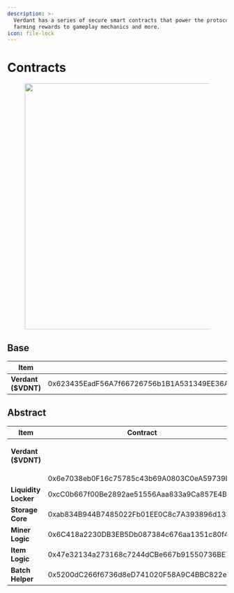 ```yaml
---
description: >-
  Verdant has a series of secure smart contracts that power the protocol from
  farming rewards to gameplay mechanics and more.
icon: file-lock
---
```


# Contracts

<figure><img src=".gitbook/assets/vex code.gif" alt="" width="563"><figcaption></figcaption></figure>

## Base

| Item                 |                                            |                                                                                                                                                |
| -------------------- | ------------------------------------------ | ---------------------------------------------------------------------------------------------------------------------------------------------- |
| **Verdant ($VDNT)**  | 0x623435EadF56A7f66726756b1B1A531349EE36A1 | [https://basescan.org/token/0x623435EadF56A7f66726756b1B1A531349EE36A1](https://basescan.org/token/0x623435EadF56A7f66726756b1B1A531349EE36A1) |

## Abstract

| Item                                            | Contract                                    | Link                                                                  |
| ----------------------------------------------- | ------------------------------------------- | --------------------------------------------------------------------- |
| <p></p><p><strong>Verdant ($VDNT)</strong></p> | 0x6e7038eb0F16c75785c43b69A0803C0eA59739DB  | https://abscan.org/address/0x6e7038eb0F16c75785c43b69A0803C0eA59739DB |
| **Liquidity Locker**                            | 0xcC0b667f00Be2892ae51556Aaa833a9Ca857E4BC  | https://abscan.org/address/0xcC0b667f00Be2892ae51556Aaa833a9Ca857E4BC |
| **Storage Core**                                | 0xab834B944B7485022Fb01EE0C8c7A393896d1338  | https://abscan.org/address/0xab834B944B7485022Fb01EE0C8c7A393896d1338 |
| **Miner Logic**                                 | 0x6C418a2230DB3EB5Db087384c676aa1351c80f46  | https://abscan.org/address/0x6C418a2230DB3EB5Db087384c676aa1351c80f46 |
| **Item Logic**                                  | 0x47e32134a273168c7244dCBe667b91550736BE72  | https://abscan.org/address/0x47e32134a273168c7244dCBe667b91550736BE72 |
| **Batch Helper**                                | 0x5200dC266f6736d8eD741020F58A9C4BBC822eD7  | https://abscan.org/address/0x5200dC266f6736d8eD741020F58A9C4BBC822eD7 |
